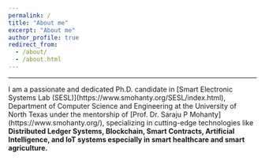 ```yaml
---
permalink: /
title: "About me"
excerpt: "About me"
author_profile: true
redirect_from: 
  - /about/
  - /about.html
---
```

<hr/>
I am a passionate and dedicated Ph.D. candidate in [Smart Electronic Systems Lab (SESL)](https://www.smohanty.org/SESL/index.html), Department of Computer Science and Engineering at the University of North Texas under the mentorship of [Prof. Dr. Saraju P Mohanty](https://www.smohanty.org/), specializing in cutting-edge technologies like <b>Distributed Ledger Systems, Blockchain, Smart Contracts, Artificial Intelligence, and IoT systems especially in smart healthcare and smart agriculture.</b> <br>
